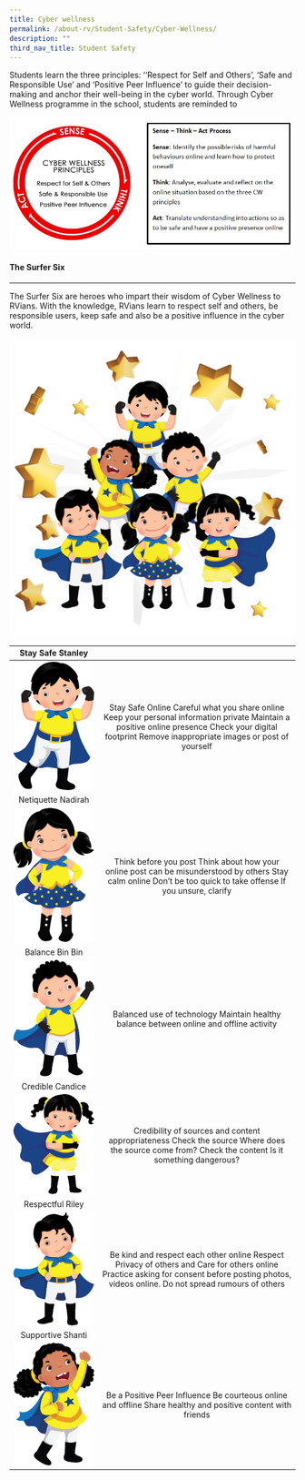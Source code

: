 ```yaml
---
title: Cyber wellness
permalink: /about-rv/Student-Safety/Cyber-Wellness/
description: ""
third_nav_title: Student Safety
---
```

Students learn the three principles: ‘‘Respect for Self and Others’, ‘Safe and Responsible Use’ and ‘Positive Peer Influence’ to guide their decision-making and anchor their well-being in the cyber world. Through Cyber Wellness programme in the school, students are reminded to

![](/images/About%20RV/Cyberwellness/CW%201.jpg)

#### The Surfer Six
--------------

The Surfer Six are heroes who impart their wisdom of Cyber Wellness to RVians. With the knowledge, RVians learn to respect self and others, be responsible users, keep safe and also be a positive influence in the cyber world.

![](/images/About%20RV/Cyberwellness/SF1.png)

| Stay Safe Stanley |  |
|:---:|:---:|
| ![](/images/About%20RV/Cyberwellness/Stanley.png) | Stay Safe Online  Careful what you share online  Keep your personal information private  Maintain a positive online presence  Check your digital footprint  Remove inappropriate images or post of yourself |
| Netiquette Nadirah |  |
| ![](/images/About%20RV/Cyberwellness/Nadirah.png)|  Think before you post  Think about how your online post can be misunderstood by others   Stay calm online  Don’t be too quick to take offense If you unsure, clarify |
| Balance Bin Bin |  |
| ![](/images/About%20RV/Cyberwellness/Bin%20Bin.png) |  Balanced use of technology Maintain healthy balance between online and offline activity |
| Credible Candice |  |
| ![](/images/About%20RV/Cyberwellness/Candice.png) |  Credibility of sources and content appropriateness  Check the source Where does the source come from? Check the content Is it something dangerous? |
| Respectful Riley |  |
| ![](/images/About%20RV/Cyberwellness/Riley.png) |  Be kind and respect each other online  Respect Privacy of others and Care for others online  Practice asking for consent before posting photos, videos online. Do not spread rumours of others |
| Supportive Shanti |  |
| ![](/images/About%20RV/Cyberwellness/Shanti.png) |  Be a Positive Peer Influence  Be courteous online and offline  Share healthy and positive content with friends |